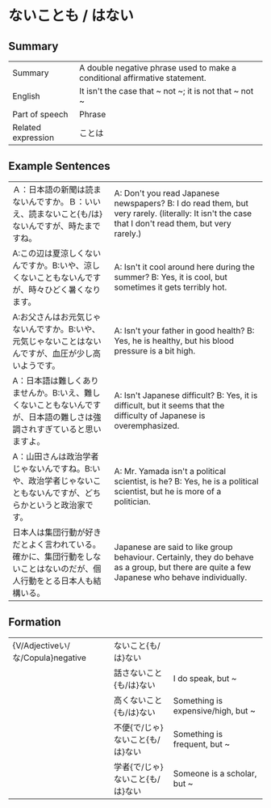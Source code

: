 # ないことも / はない

## Summary

<table><tr>   <td>Summary</td>   <td>A double negative phrase used to make a conditional affirmative statement.</td></tr><tr>   <td>English</td>   <td>It isn't the case that ~ not ~; it is not that ~ not ~</td></tr><tr>   <td>Part of speech</td>   <td>Phrase</td></tr><tr>   <td>Related expression</td>   <td>ことは</td></tr></table>

## Example Sentences

<table><tr>   <td>Ａ：日本語の新聞は読まないんですか。Ｂ：いいえ、読まないこと{も/は}ないんですが、時たまですね。</td>   <td>A: Don't you read Japanese newspapers? B: I do read them, but very rarely. (literally: It isn't the case that I don't read them, but very rarely.)</td></tr><tr>   <td>A:この辺は夏涼しくないんですか。B:いや、涼しくないこともないんですが、時々ひどく暑くなります。</td>   <td>A: Isn't it cool around here during the summer? B: Yes, it is cool, but sometimes it gets terribly hot.</td></tr><tr>   <td>A:お父さんはお元気じゃないんですか。B:いや、元気じゃないことはないんですが、血圧が少し高いようです。</td>   <td>A: Isn't your father in good health? B: Yes, he is healthy, but his blood pressure is a bit high.</td></tr><tr>   <td>A：日本語は難しくありませんか。B:いえ、難しくないこともないんですが、日本語の難しさは強調されすぎていると思いますよ。</td>   <td>A: Isn't Japanese difficult? B: Yes, it is difficult, but it seems that the difficulty of Japanese is overemphasized.</td></tr><tr>   <td>A：山田さんは政治学者じゃないんですね。B:いや、政治学者じゃないこともないんですが、どちらかというと政治家です。</td>   <td>A: Mr. Yamada isn't a political scientist, is he? B: Yes, he is a political scientist, but he is more of a politician.</td></tr><tr>   <td>日本人は集団行動が好きだとよく言われている。確かに、集団行動をしないことはないのだが、個人行動をとる日本人も結構いる。</td>   <td>Japanese are said to like group behaviour. Certainly, they do behave as a group, but there are quite a few Japanese who behave individually.</td></tr></table>

## Formation

<table class="table"><tbody><tr class="tr head"><td class="td"><span class="bold">{V/Adjectiveい/な/Copula}negative</span></td><td class="td"><span class="concept">ないこと</span><span>{</span><span class="concept">も</span><span>/</span><span class="concept">は</span><span>}</span><span class="concept">ない</span></td><td class="td"></td></tr><tr class="tr"><td class="td"></td><td class="td"><span>話さ</span><span class="concept">ないこと</span><span>{</span><span class="concept">も</span><span>/</span><span class="concept">は</span><span>}</span><span class="concept">ない</span></td><td class="td"><span>I do speak, but ~</span></td></tr><tr class="tr"><td class="td"></td><td class="td"><span>高く</span><span class="concept">ないこと</span><span>{</span><span class="concept">も</span><span>/</span><span class="concept">は</span><span>}</span><span class="concept">ない</span></td><td class="td"><span>Something is expensive/high, but ~</span></td></tr><tr class="tr"><td class="td"></td><td class="td"><span>不便{で/じゃ}</span><span class="concept">ないこと</span><span>{</span><span class="concept">も</span><span>/</span><span class="concept">は</span><span>}</span><span class="concept">ない</span></td><td class="td"><span>Something is frequent, but ~</span></td></tr><tr class="tr"><td class="td"></td><td class="td"><span>学者{で/じゃ}</span><span class="concept">ないこと</span><span>{</span><span class="concept">も</span><span>/</span><span class="concept">は</span><span>}</span><span class="concept">ない</span></td><td class="td"><span>Someone is a scholar, but ~</span></td></tr></tbody></table>

